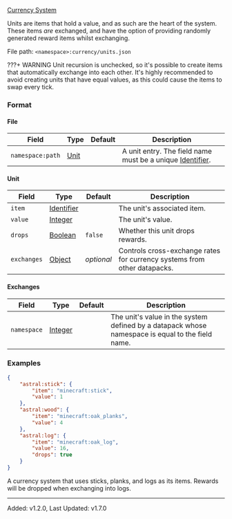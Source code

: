 [Currency System](index.md)

Units are items that hold a value, and as such are the heart of the system.
These items *are* exchanged, and have the option of providing randomly generated reward items whilst exchanging.

File path: `<namespace>:currency/units.json`

???+ WARNING
    Unit recursion is unchecked, so it's possible to create items that automatically exchange into each other.
    It's highly recommended to avoid creating units that have equal values, as this could cause the items to swap every tick.

### Format

#### File

| Field            | Type          | Default | Description                                                                                                                        |
| ---------------- | ------------- | ------- | ---------------------------------------------------------------------------------------------------------------------------------- |
| `namespace:path` | [Unit](#unit) |         | A unit entry. The field name must be a unique [Identifier](https://origins.readthedocs.io/en/1.10.0/types/data_types/identifier/). |

#### Unit

| Field       | Type                                                                                | Default    | Description                                                              |
| ----------- | ----------------------------------------------------------------------------------- | ---------- | ------------------------------------------------------------------------ |
| `item`      | [Identifier](https://origins.readthedocs.io/en/1.10.0/types/data_types/identifier/) |            | The unit's associated item.                                              |
| `value`     | [Integer](https://origins.readthedocs.io/en/1.10.0/types/data_types/integer/)       |            | The unit's value.                                                        |
| `drops`     | [Boolean](https://origins.readthedocs.io/en/1.10.0/types/data_types/boolean/)       | `false`    | Whether this unit drops rewards.                                         |
| `exchanges` | [Object](https://origins.readthedocs.io/en/1.10.0/types/data_types/object/)         | *optional* | Controls cross-exchange rates for currency systems from other datapacks. |

#### Exchanges

| Field       | Type                                                                          | Default | Description                                                                                      |
| ----------- | ----------------------------------------------------------------------------- | ------- | ------------------------------------------------------------------------------------------------ |
| `namespace` | [Integer](https://origins.readthedocs.io/en/1.10.0/types/data_types/integer/) |         | The unit's value in the system defined by a datapack whose namespace is equal to the field name. |

### Examples

```json
{
    "astral:stick": {
        "item": "minecraft:stick",
        "value": 1
    },
    "astral:wood": {
        "item": "minecraft:oak_planks",
        "value": 4
    },
    "astral:log": {
        "item": "minecraft:oak_log",
        "value": 16,
        "drops": true
    }
}
```

A currency system that uses sticks, planks, and logs as its items. Rewards will be dropped when exchanging into logs.

---

Added: v1.2.0, Last Updated: v1.7.0